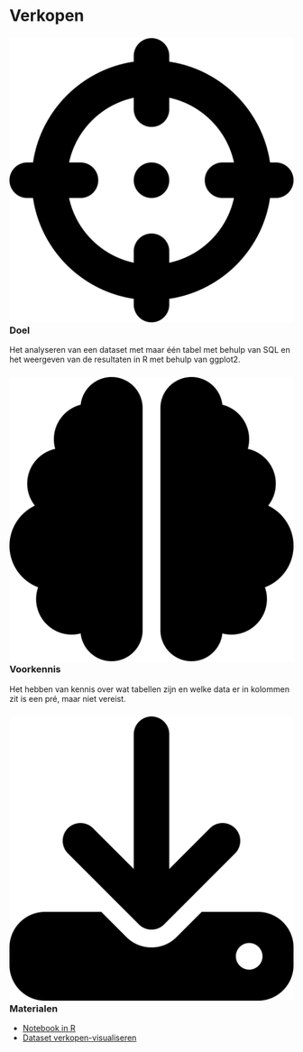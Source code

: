 # Verkopen

### <span><img class="inline-h2-icon" src="../assets/svg/crosshairs.svg" /> Doel</span>

Het analyseren van een dataset met maar één tabel met behulp van SQL en het weergeven van de resultaten in R met behulp van ggplot2.

### <span><img class="inline-h2-icon" src="../assets/svg/brain.svg" /> Voorkennis</span>

Het hebben van kennis over wat tabellen zijn en welke data er in kolommen zit is een pré, maar niet vereist.

### <span><img class="inline-h2-icon" src="../assets/svg/download.svg" /> Materialen</span>

- [Notebook in R](/notebook/verkopen-visualiseren.Rmd)
- [Dataset verkopen-visualiseren](/dataset/verkopen-visualiseren.xlsx)
